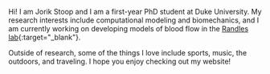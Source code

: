 
Hi! I am Jorik Stoop and I am a first-year PhD student at Duke University. My research interests include computational modeling and biomechanics, and I am currently working on developing models of blood flow in the [Randles lab](https://randleslab.pratt.duke.edu/){:target="_blank"}.

Outside of research, some of the things I love include sports, music, the outdoors, and traveling. I hope you enjoy checking out my website!